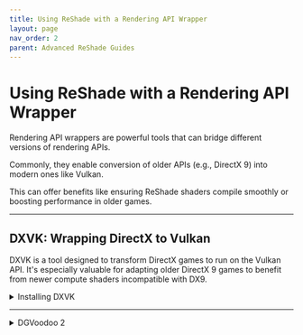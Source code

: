 ```yaml
---
title: Using ReShade with a Rendering API Wrapper
layout: page
nav_order: 2
parent: Advanced ReShade Guides
---
```


# Using ReShade with a Rendering API Wrapper

Rendering API wrappers are powerful tools that can bridge different versions of rendering APIs. 

Commonly, they enable conversion of older APIs (e.g., DirectX 9) into modern ones like Vulkan. 

This can offer benefits like ensuring ReShade shaders compile smoothly or boosting performance in older games.

---

## DXVK: Wrapping DirectX to Vulkan

DXVK is a tool designed to transform DirectX games to run on the Vulkan API. It's especially valuable for adapting older DirectX 9 games to benefit from newer compute shaders incompatible with DX9.

<details markdown="block" class="details-tree">
<summary>Installing DXVK</summary>

### 1. Download DXVK

Acquire the latest DXVK version from [their GitHub releases](https://github.com/doitsujin/dxvk/releases).

### 2. Locate Your Game Directory

For this guide, ULTRAKILL will serve as our example.

* If you're unsure where your game directory is located, please see our guide on [how to locate your game's executable](https://guides.martysmods.com/docs/special_other/finding_your_game_executable.html) for assistance!

### 3. Determine Game's Rendering API & Architecture
Refer to [PCGamingWiki](https://pcgamingwiki.com/) to understand your game's rendering API and architecture.
![Game's API](./images/using_reshade_with_an_api_wrapper/pcgamingwiki_game_api.png)
![Game's Architecture](./images/using_reshade_with_an_api_wrapper/pcgamingwiki_game_api_bit_arch.png)

### 4. Extract DXVK Files

* Unzip the DXVK archive (e.g., `dxvk-2.2.tar.gz`) using a tool like [7zip](https://www.7-zip.org/).

* Within the archive, you'll spot two directories: `x64` and `x32`.
![DXVK Archive](./images/using_reshade_with_an_api_wrapper/dxvk_7zip_arch.png)

Ensure to choose the appropriate architecture based on the details from PCGamingWiki (Step 3).

### 5. Choose the Relevant DXVK DLL

Inside the chosen architecture directory, you'll find multiple files. These correspond to different rendering APIs:

> - **dxgi.dll** - DX11/DX12
> - **d3d11.dll** - DX11
> - **d3d10core.dll** - DX10
> - **d3d9.dll** - DX9

### 6. Transfer the DLL to Game Directory

Ensure the chosen DLL is in the same location as the game's executable.
![Transfer DLL](./images/using_reshade_with_an_api_wrapper/dxvk_install_drag.png)

### 7. Reinstall & Test ReShade

Install ReShade for your game using the Vulkan API and give it a test run. 

If ReShade doesn't display after Vulkan installation, you might have selected an incorrect application or used the wrong architecture/DLL.

</details>

---

<details markdown="block" class="details-tree">
<summary>DGVoodoo 2</summary>

Coming soon >:)

</details>
